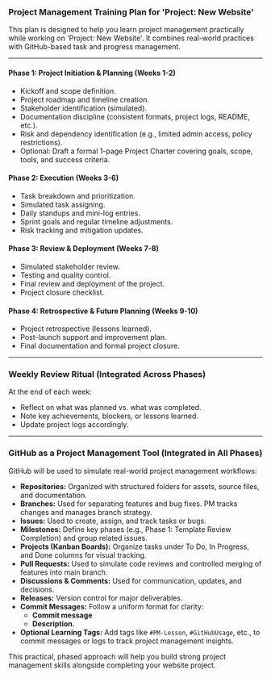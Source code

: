 ### Project Management Training Plan for 'Project: New Website'

This plan is designed to help you learn project management practically while working on 'Project: New Website'. It combines real-world practices with GitHub-based task and progress management.

---

#### **Phase 1: Project Initiation & Planning (Weeks 1-2)**
- Kickoff and scope definition.
- Project roadmap and timeline creation.
- Stakeholder identification (simulated).
- Documentation discipline (consistent formats, project logs, README, etc.).
- Risk and dependency identification (e.g., limited admin access, policy restrictions).
- Optional: Draft a formal 1-page Project Charter covering goals, scope, tools, and success criteria.

#### **Phase 2: Execution (Weeks 3-6)**
- Task breakdown and prioritization.
- Simulated task assigning.
- Daily standups and mini-log entries.
- Sprint goals and regular timeline adjustments.
- Risk tracking and mitigation updates.

#### **Phase 3: Review & Deployment (Weeks 7-8)**
- Simulated stakeholder review.
- Testing and quality control.
- Final review and deployment of the project.
- Project closure checklist.

#### **Phase 4: Retrospective & Future Planning (Weeks 9-10)**
- Project retrospective (lessons learned).
- Post-launch support and improvement plan.
- Final documentation and formal project closure.

---

### Weekly Review Ritual (Integrated Across Phases)

At the end of each week:
- Reflect on what was planned vs. what was completed.
- Note key achievements, blockers, or lessons learned.
- Update project logs accordingly.

---

### GitHub as a Project Management Tool (Integrated in All Phases)

GitHub will be used to simulate real-world project management workflows:

- **Repositories:** Organized with structured folders for assets, source files, and documentation.
- **Branches:** Used for separating features and bug fixes. PM tracks changes and manages branch strategy.
- **Issues:** Used to create, assign, and track tasks or bugs.
- **Milestones:** Define key phases (e.g., Phase 1: Template Review Completion) and group related issues.
- **Projects (Kanban Boards):** Organize tasks under To Do, In Progress, and Done columns for visual tracking.
- **Pull Requests:** Used to simulate code reviews and controlled merging of features into main branch.
- **Discussions & Comments:** Used for communication, updates, and decisions.
- **Releases:** Version control for major deliverables.
- **Commit Messages:** Follow a uniform format for clarity:
  - **Commit message**
  - **Description.**
- **Optional Learning Tags:** Add tags like `#PM-Lesson`, `#GitHubUsage`, etc., to commit messages or logs to track project management insights.

This practical, phased approach will help you build strong project management skills alongside completing your website project.

